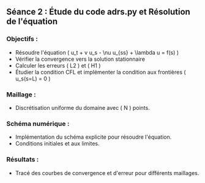 ## Séance 2 : Étude du code adrs.py et Résolution de l'équation

### Objectifs :
- Résoudre l'équation \( u_t + v u_s - \nu u_{ss} + \lambda u = f(s) \)
- Vérifier la convergence vers la solution stationnaire
- Calculer les erreurs \( L2 \) et \( H1 \)
- Étudier la condition CFL et implémenter la condition aux frontières \( u_s(s=L) = 0 \)

### Maillage :
- Discrétisation uniforme du domaine avec \( N \) points.

### Schéma numérique :
- Implémentation du schéma explicite pour résoudre l'équation.
- Conditions initiales et aux limites.

### Résultats :
- Tracé des courbes de convergence et d'erreur pour différents maillages.
 
